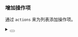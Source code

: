 ### 增加操作项

通过 `actions` 来为列表添加操作项。

<div class="cell-demo vp-raw">
  <yc-list>
    <yc-list-item
      v-for="idx in 4"
      :key="idx">
      <yc-list-item-meta
        title="Beijing Bytedance Technology Co., Ltd."
        description="Beijing ByteDance Technology Co., Ltd. is an enterprise located in China.">
        <template #avatar>
          <yc-avatar shape="square">
            <img
              alt="avatar"
              src="https://p1-arco.byteimg.com/tos-cn-i-uwbnlip3yd/3ee5f13fb09879ecb5185e440cef6eb9.png~tplv-uwbnlip3yd-webp.webp" />
          </yc-avatar>
        </template>
      </yc-list-item-meta>
      <template #actions>
        <icon-edit />
        <icon-delete />
      </template>
    </yc-list-item>
  </yc-list>
</div>

<script setup>
import { ref } from 'vue';
const size = ref('medium');
</script>

<details>
<summary>
 <button class="code-btn"  >
    <icon-code />
 </button>
</summary>

```vue
<template>
  <yc-list>
    <yc-list-item
      v-for="idx in 4"
      :key="idx">
      <yc-list-item-meta
        title="Beijing Bytedance Technology Co., Ltd."
        description="Beijing ByteDance Technology Co., Ltd. is an enterprise located in China.">
        <template #avatar>
          <yc-avatar shape="square">
            <img
              alt="avatar"
              src="https://p1-arco.byteimg.com/tos-cn-i-uwbnlip3yd/3ee5f13fb09879ecb5185e440cef6eb9.png~tplv-uwbnlip3yd-webp.webp" />
          </yc-avatar>
        </template>
      </yc-list-item-meta>
      <template #actions>
        <icon-edit />
        <icon-delete />
      </template>
    </yc-list-item>
  </yc-list>
</template>
```

</details>
